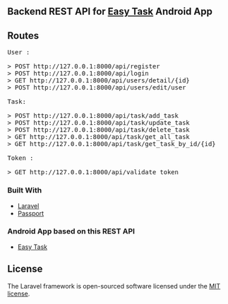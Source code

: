 
## Backend REST API for [Easy Task](https://github.com/ShakilAhmedShaj/EasyTask_MVVM_Kotlin) Android App



## Routes
<pre>
User :

&gt; POST http://127.0.0.1:8000/api/register
&gt; POST http://127.0.0.1:8000/api/login
&gt; GET http://127.0.0.1:8000/api/users/detail/{id}
&gt; POST http://127.0.0.1:8000/api/users/edit/user

Task:

&gt; POST http://127.0.0.1:8000/api/task/add_task
&gt; POST http://127.0.0.1:8000/api/task/update_task
&gt; POST http://127.0.0.1:8000/api/task/delete_task
&gt; GET http://127.0.0.1:8000/api/task/get_all_task
&gt; GET http://127.0.0.1:8000/api/task/get_task_by_id/{id}

Token :

&gt; GET http://127.0.0.1:8000/api/validate_token
</pre>

### Built With

* [Laravel](https://laravel.com/)
* [Passport](https://laravel.com/docs/7.x/passport)


### Android App based on this REST API

* [Easy Task](https://github.com/ShakilAhmedShaj/EasyTask_MVVM_Kotlin)

## License

The Laravel framework is open-sourced software licensed under the [MIT license](https://opensource.org/licenses/MIT).
